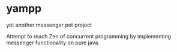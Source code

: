 # yampp
yet another messenger pet project

Attempt to reach Zen of concurrent programming by implementing messenger functionality on pure java.
